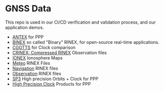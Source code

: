 GNSS Data
=========

This repo is used in our CI/CD verification and validation process,
and our application demos. 

- [ANTEX](./ATX) for PPP
- [BINEX](./BIN) so called "Binary" RINEX, for open-source real-time applications.
- [CGGTTS](./CGGTTS) for Clock comparison
- [CRINEX: Compressed RINEX](./CRNX) Observation files
- [IONEX](./IONEX) Ionosphere Maps
- [Meteo](./MET) RINEX Files
- [Navigation](./NAV) RINEX files
- [Observation](./OBS) RINEX files
- [SP3](./SP3) High precision Orbits + Clock for PPP
- [High Precision Clock](./CLK) Products for PPP
